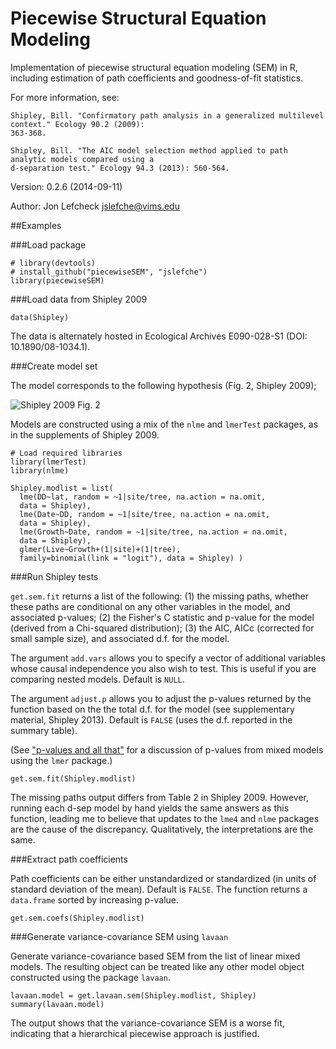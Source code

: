 # Piecewise Structural Equation Modeling

  Implementation of piecewise structural equation modeling (SEM) in R, including estimation of path coefficients and goodness-of-fit statistics. 
  
  For more information, see: 

    Shipley, Bill. "Confirmatory path analysis in a generalized multilevel context." Ecology 90.2 (2009): 
    363-368.

    Shipley, Bill. "The AIC model selection method applied to path analytic models compared using a 
    d-separation test." Ecology 94.3 (2013): 560-564.

Version: 0.2.6 (2014-09-11)

Author: Jon Lefcheck <jslefche@vims.edu>

##Examples

###Load package

```
# library(devtools)
# install_github("piecewiseSEM", "jslefche")
library(piecewiseSEM)
```

###Load data from Shipley 2009

```
data(Shipley)
```
The data is alternately hosted in Ecological Archives E090-028-S1 (DOI: 10.1890/08-1034.1).

###Create model set

The model corresponds to the following hypothesis (Fig. 2, Shipley 2009);

![Shipley 2009 Fig. 2](http://www.esajournals.org/na101/home/literatum/publisher/esa/journals/content/ecol/2009/00129658-90.2/08-1034.1/production/images/large/i0012-9658-90-2-363-f02.jpeg)

Models are constructed using a mix of the `nlme` and `lmerTest` packages, as in the supplements of Shipley 2009. 

```
# Load required libraries
library(lmerTest)
library(nlme)

Shipley.modlist = list(
  lme(DD~lat, random = ~1|site/tree, na.action = na.omit, 
  data = Shipley),
  lme(Date~DD, random = ~1|site/tree, na.action = na.omit, 
  data = Shipley),
  lme(Growth~Date, random = ~1|site/tree, na.action = na.omit, 
  data = Shipley),
  glmer(Live~Growth+(1|site)+(1|tree), 
  family=binomial(link = "logit"), data = Shipley) )
```


###Run Shipley tests

`get.sem.fit` returns a list of the following:
(1) the missing paths, whether these paths are conditional on any other variables in the model, and associated p-values;
(2) the Fisher's C statistic and p-value for the model (derived from a Chi-squared distribution);
(3) the AIC, AICc (corrected for small sample size), and associated d.f. for the model.

The argument `add.vars` allows you to specify a vector of additional variables whose causal independence you also wish to test. This is useful if you are comparing nested models. Default is `NULL`.

The argument `adjust.p` allows you to adjust the p-values returned by the function based on the the total d.f. for the model (see supplementary material, Shipley 2013). Default is `FALSE` (uses the d.f. reported in the summary table).

(See ["p-values and all that"](https://stat.ethz.ch/pipermail/r-help/2006-May/094765.html) for a discussion of p-values from mixed models using the `lmer` package.)

```
get.sem.fit(Shipley.modlist)
```

The missing paths output differs from Table 2 in Shipley 2009. However, running each d-sep model by hand yields the same answers as this function, leading me to believe that updates to the `lme4` and `nlme` packages are the cause of the discrepancy. Qualitatively, the interpretations are the same.

###Extract path coefficients

Path coefficients can be either unstandardized or standardized (in units of standard deviation of the mean). Default is `FALSE`. The function returns a `data.frame` sorted by increasing p-value.

```
get.sem.coefs(Shipley.modlist)
```

###Generate variance-covariance SEM using `lavaan`

Generate variance-covariance based SEM from the list of linear mixed models. The resulting object can be treated like any other model object constructed using the package `lavaan`.

```
lavaan.model = get.lavaan.sem(Shipley.modlist, Shipley)
summary(lavaan.model)
```
The output shows that the variance-covariance SEM is a worse fit, indicating that a hierarchical piecewise approach is justified.